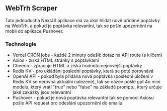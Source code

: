 ## WebTrh Scraper

Tato jednoduchá NextJS aplikace má za úkol hlídat nově přidané poptávky na WebTrh, a pokud je poptávka relevantní, tak se pošle upozornění na mobil do aplikace Pushover.

### Technologie

- Vercel CRON jobs - každé 2 minuty odešlě dotaz na API route (s klíčem)
- Axios - získá HTML stránky s poptávkami
- Cheerio - zpracuje HTML a získá hodnotu nejnovější poptávky 
- Redis KV - pro ukládání poslední poptávky, která se poté porovnává
- OpenAI API - pokud byla přidána nová poptávka (poslední uložení v Redis KV se nerovná aktuální nalezené), tak se název pošle gpt 4o mini modelu, který vrátí "true" nebo "false" na základě promptu, který určuje jaké zakázky jsou relevantní
- Pushover - pokud je nová poptávka relevantní tak se pomocí Axiosu pošle API request pro odeslání upozornění do emailu
